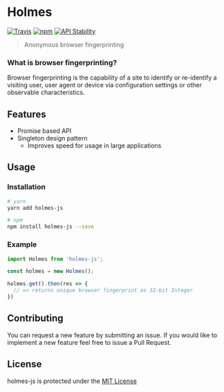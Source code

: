 # Holmes
[![Travis](https://img.shields.io/travis/johnsylvain/holmes-js.svg)]()
[![npm](https://img.shields.io/npm/v/holmes-js.svg)]()
[![API Stability](https://img.shields.io/badge/stability-experimental-orange.svg)]()
> Anonymous browser fingerprinting

### What is browser fingerprinting?
Browser fingerprinting is the capability of a site to identify or
re-identify a visiting user, user agent or device via configuration settings or
other observable characteristics.

## Features
- Promise based API
- Singleton design pattern
  - Improves speed for usage in large applications

## Usage

### Installation
```bash
# yarn
yarn add holmes-js

# npm
npm install holmes-js --save
```

### Example
```js
import Holmes from 'holmes-js';

const holmes = new Holmes();

holmes.get().then(res => {
  // => returns unique browser fingerprint as 32-bit Integer
})
```

## Contributing
You can request a new feature by submitting an issue. If you would like to implement a new feature feel free to issue a Pull Request.

## License
holmes-js is protected under the [MIT License](https://choosealicense.com/licenses/mit/)